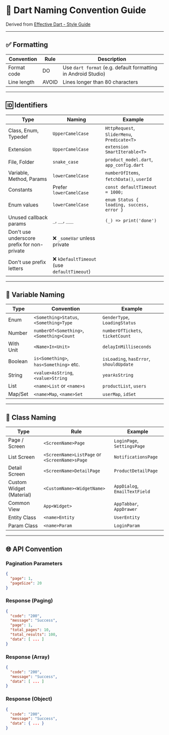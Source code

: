 # 🧾 Dart Naming Convention Guide

Derived from [Effective Dart - Style Guide](https://dart.dev/effective-dart/style)

---

## ✅ Formatting

| Convention | Rule | Description |
|-----------|------|-------------|
| Format code | DO | Use `dart format` (e.g. default formatting in Android Studio) |
| Line length | AVOID | Lines longer than 80 characters |

---

## 🆔 Identifiers

| Type | Naming | Example |
|------|--------|---------|
| Class, Enum, Typedef | `UpperCamelCase` | `HttpRequest`, `SliderMenu`, `Predicate<T>` |
| Extension | `UpperCamelCase` | `extension SmartIterable<T>` |
| File, Folder | `snake_case` | `product_model.dart`, `app_config.dart` |
| Variable, Method, Params | `lowerCamelCase` | `numberOfItems`, `fetchData()`, `userId` |
| Constants | Prefer `lowerCamelCase` | `const defaultTimeout = 1000;` |
| Enum values | `lowerCamelCase` | `enum Status { loading, success, error }` |
| Unused callback params | `_`, `__`, `___` | `(_) => print('done')` |
| Don't use underscore prefix for non-private | ❌ `_someVar` unless private |
| Don't use prefix letters | ❌ `kDefaultTimeout` (use `defaultTimeout`) |

---

## 🔢 Variable Naming

| Type | Convention | Example |
|------|------------|---------|
| Enum | `<Something>Status`, `<Something>Type` | `GenderType`, `LoadingStatus` |
| Number | `numberOf<Something>`, `<Something>Count` | `numberOfTickets`, `ticketCount` |
| With Unit | `<Name>In<Unit>` | `delayInMilliseconds` |
| Boolean | `is<Something>`, `has<Something>` etc. | `isLoading`, `hasError`, `shouldUpdate` |
| String | `<value>AsString`, `<value>String` | `yearAsString` |
| List | `<name>List` or `<name>s` | `productList`, `users` |
| Map/Set | `<name>Map`, `<name>Set` | `userMap`, `idSet` |

---

## 🧱 Class Naming

| Type | Rule | Example |
|------|------|---------|
| Page / Screen | `<ScreenName>Page` | `LoginPage`, `SettingsPage` |
| List Screen | `<ScreenName>ListPage` or `<ScreenName>sPage` | `NotificationsPage` |
| Detail Screen | `<ScreenName>DetailPage` | `ProductDetailPage` |
| Custom Widget (Material) | `<CustomName><WidgetName>` | `AppDialog`, `EmailTextField` |
| Common View | `App<Widget>` | `AppTabbar`, `AppDrawer` |
| Entity Class | `<name>Entity` | `UserEntity` |
| Param Class | `<name>Param` | `LoginParam` |

---

## 🌐 API Convention

### Pagination Parameters

```json
{
  "page": 1,
  "pageSize": 20
}
```

### Response (Paging)

```json
{
  "code": "200",
  "message": "Success",
  "page": 1,
  "total_pages": 10,
  "total_results": 100,
  "data": [ ... ]
}
```

### Response (Array)

```json
{
  "code": "200",
  "message": "Success",
  "data": [ ... ]
}
```

### Response (Object)

```json
{
  "code": "200",
  "message": "Success",
  "data": { ... }
}
```
